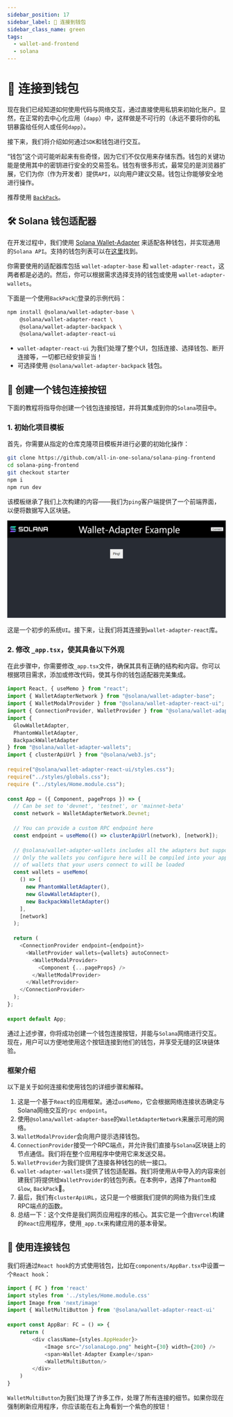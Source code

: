 ```yaml
---
sidebar_position: 17
sidebar_label: 🔌 连接到钱包
sidebar_class_name: green
tags:
  - wallet-and-frontend
  - solana
---
```


# 🔌 连接到钱包

现在我们已经知道如何使用代码与网络交互，通过直接使用私钥来初始化账户。显然，在正常的去中心化应用（`dapp`）中，这样做是不可行的（永远不要将你的私钥暴露给任何人或任何`dapp`）。

接下来，我们将介绍如何通过`SDK`和钱包进行交互。

“钱包”这个词可能听起来有些奇怪，因为它们不仅仅用来存储东西。钱包的关键功能是使用其中的密钥进行安全的交易签名。钱包有很多形式，最常见的是浏览器扩展，它们为你（作为开发者）提供`API`，以向用户建议交易。钱包让你能够安全地进行操作。

推荐使用 [`BackPack`](https://www.backpack.app/)。

## 🛠 Solana 钱包适配器

在开发过程中，我们使用 [Solana Wallet-Adapter](https://github.com/solana-labs/wallet-adapter) 来适配各种钱包，并实现通用的`Solana API`。支持的钱包列表可以在[这里](https://github.com/solana-labs/wallet-adapter/blob/master/wallets.png)找到。

你需要使用的适配器库包括 `wallet-adapter-base` 和 `wallet-adapter-react`，这两者都是必选的。然后，你可以根据需求选择支持的钱包或使用 `wallet-adapter-wallets`。

下面是一个使用`BackPack🎒`登录的示例代码：

```bash
npm install @solana/wallet-adapter-base \
    @solana/wallet-adapter-react \
    @solana/wallet-adapter-backpack \
    @solana/wallet-adapter-react-ui
```

- `wallet-adapter-react-ui` 为我们处理了整个UI，包括连接、选择钱包、断开连接等，一切都已经安排妥当！
- 可选择使用 `@solana/wallet-adapter-backpack` 钱包。

## 👜 创建一个钱包连接按钮

下面的教程将指导你创建一个钱包连接按钮，并将其集成到你的`Solana`项目中。

### 1. 初始化项目模板

首先，你需要从指定的仓库克隆项目模板并进行必要的初始化操作：

```bash
git clone https://github.com/all-in-one-solana/solana-ping-frontend
cd solana-ping-frontend
git checkout starter
npm i
npm run dev
```

该模板继承了我们上次构建的内容——我们为`ping`客户端提供了一个前端界面，以便将数据写入区块链。

![](./img/upload_2.png)

这是一个初步的系统`UI`。接下来，让我们将其连接到`wallet-adapter-react`库。

### 2. 修改 `_app.tsx`，使其具备以下外观

在此步骤中，你需要修改`_app.tsx`文件，确保其具有正确的结构和内容。你可以根据项目需求，添加或修改代码，使其与你的钱包适配器完美集成。

```ts
import React, { useMemo } from "react";
import { WalletAdapterNetwork } from "@solana/wallet-adapter-base";
import { WalletModalProvider } from "@solana/wallet-adapter-react-ui";
import { ConnectionProvider, WalletProvider } from "@solana/wallet-adapter-react";
import {
  GlowWalletAdapter,
  PhantomWalletAdapter,
  BackpackWalletAdapter
} from "@solana/wallet-adapter-wallets";
import { clusterApiUrl } from "@solana/web3.js";

require("@solana/wallet-adapter-react-ui/styles.css");
require("../styles/globals.css");
require ("../styles/Home.module.css");

const App = ({ Component, pageProps }) => {
  // Can be set to 'devnet', 'testnet', or 'mainnet-beta'
  const network = WalletAdapterNetwork.Devnet;

  // You can provide a custom RPC endpoint here
  const endpoint = useMemo(() => clusterApiUrl(network), [network]);

  // @solana/wallet-adapter-wallets includes all the adapters but supports tree shaking and lazy loading --
  // Only the wallets you configure here will be compiled into your application, and only the dependencies
  // of wallets that your users connect to will be loaded
  const wallets = useMemo(
    () => [
      new PhantomWalletAdapter(),
      new GlowWalletAdapter(),
      new BackpackWalletAdapter()
    ],
    [network]
  );

  return (
    <ConnectionProvider endpoint={endpoint}>
      <WalletProvider wallets={wallets} autoConnect>
        <WalletModalProvider>
          <Component {...pageProps} />
        </WalletModalProvider>
      </WalletProvider>
    </ConnectionProvider>
  );
};

export default App;
```

通过上述步骤，你将成功创建一个钱包连接按钮，并能与`Solana`网络进行交互。现在，用户可以方便地使用这个按钮连接到他们的钱包，并享受无缝的区块链体验。

### 框架介绍

以下是关于如何连接和使用钱包的详细步骤和解释。

1. 这是一个基于`React`的应用框架。通过`useMemo`，它会根据网络连接状态确定与Solana网络交互的`rpc endpoint`。
2. 使用`@solana/wallet-adapter-base`的`WalletAdapterNetwork`来展示可用的网络。
3. `WalletModalProvider`会向用户提示选择钱包。
4. `ConnectionProvider`接受一个RPC端点，并允许我们直接与`Solana`区块链上的节点通信。我们将在整个应用程序中使用它来发送交易。
5. `WalletProvider`为我们提供了连接各种钱包的统一接口。
6. `wallet-adapter-wallets`提供了钱包适配器。我们将使用从中导入的内容来创建我们将提供给`WalletProvider`的钱包列表。在本例中，选择了`Phantom`和`Glow`, `BackPack`🎒。
7. 最后，我们有`clusterApiURL`，这只是一个根据我们提供的网络为我们生成RPC端点的函数。
8. 总结一下：这个文件是我们网页应用程序的核心。其实它是一个由`Vercel`构建的`React`应用程序，使用`_app.tx`来构建应用的基本骨架。

## 🧞 使用连接钱包

我们将通过`React hook`的方式使用钱包，比如在`components/AppBar.tsx`中设置一个`React hook`：

```ts
import { FC } from 'react'
import styles from '../styles/Home.module.css'
import Image from 'next/image'
import { WalletMultiButton } from '@solana/wallet-adapter-react-ui'

export const AppBar: FC = () => {
    return (
        <div className={styles.AppHeader}>
            <Image src="/solanaLogo.png" height={30} width={200} />
            <span>Wallet-Adapter Example</span>
            <WalletMultiButton/>
        </div>
    )
}
```

`WalletMultiButton`为我们处理了许多工作，处理了所有连接的细节。如果你现在强制刷新应用程序，你应该能在右上角看到一个紫色的按钮！

